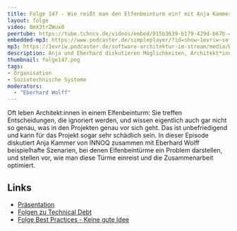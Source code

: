 ```yaml
---
title: Folge 147 - Wie reißt man den Elfenbeinturm ein? mit Anja Kammer
layout: folge
video: 0mX3trZWux0
peertube: https://tube.tchncs.de/videos/embed/015b3639-b179-429d-b67b-4d9cc538a96a
embedded-mp3: https://www.podcaster.de/simpleplayer/?id=show~1evriw~software-architektur-im-stream~pod-bb74696a9acae974b2307a9da5&v=1673621715
mp3: https://1evriw.podcaster.de/software-architektur-im-stream/media/Wie_reisst_man_den_Elfenbeinturm_ein_mit_Anja_Kammer.mp3
description: Anja und Eberhard diskutieren Möglichkeiten, Architekt*innen aus dem Elfenbeinturm zu bekommen
thumbnail: folge147.png
tags:
- Organisation
- Soziotechnische Systeme
moderators:
  - "Eberhard Wolff"
---
```


Oft leben Architekt:innen in einem Elfenbeinturm: Sie treffen
Entscheidungen, die ignoriert werden, und wissen eigentlich auch gar
nicht so genau, was in den Projekten genau vor sich geht. Das ist
unbefriedigend und kann für das Projekt sogar sehr schädlich sein. In
dieser Episode diskutiert Anja Kammer von INNOQ zusammen mit
Eberhard Wolff beispielhafte Szenarien, bei denen Elfenbeintürme ein
Problem darstellen, und stellen vor, wie man diese Türme einreist und
die Zusammenarbeit optimiert.

## Links

* [Präsentation](/sketchnotes/folge147.pdf)
* [Folgen zu Technical Debt](/tags.html#Technical%20Debt)
* [Folge Best Practices - Keine gute Idee](/2022/11/11/folge142.html)
